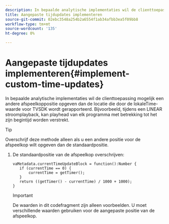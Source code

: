 ```yaml
---
description: In bepaalde analytische implementaties wil de clienttoepassing mogelijk een andere afspeelkoppositie opgeven dan de locatie die door de lokaleTime-waarde voor TVSDK wordt gerapporteerd. Bijvoorbeeld, tijdens een LINEAR stroomplayback, kan playhead van elk programma met betrekking tot het zijn begintijd worden verstrekt.
title: Aangepaste tijdupdates implementeren
source-git-commit: 02ebc3548a254b2a6554f1ab34afbb3ea5f09bb8
workflow-type: tm+mt
source-wordcount: '135'
ht-degree: 0%

---
```


# Aangepaste tijdupdates implementeren{#implement-custom-time-updates}

In bepaalde analytische implementaties wil de clienttoepassing mogelijk een andere afspeelkoppositie opgeven dan de locatie die door de lokaleTime-waarde voor TVSDK wordt gerapporteerd. Bijvoorbeeld, tijdens een LINEAR stroomplayback, kan playhead van elk programma met betrekking tot het zijn begintijd worden verstrekt.

>[!TIP]
>
>Overschrijf deze methode alleen als u een andere positie voor de afspeelkop wilt opgeven dan de standaardpositie.

1. De standaardpositie van de afspeelkop overschrijven:

   ```
   vaMetadata.currentTimeUpdateBlock = function():Number { 
      if (currentTime == 0) { 
          currentTime = getTimer(); 
      } 
      return ((getTimer() - currentTime) / 1000 + 1000); 
   }
   ```

   >[!IMPORTANT]
   >
   >De waarden in dit codefragment zijn alleen voorbeelden. U moet verschillende waarden gebruiken voor de aangepaste positie van de afspeelkop.
